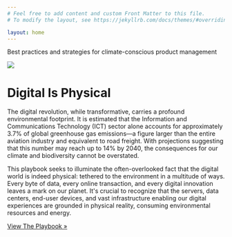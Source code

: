 ```yaml
---
# Feel free to add content and custom Front Matter to this file.
# To modify the layout, see https://jekyllrb.com/docs/themes/#overriding-theme-defaults

layout: home
---
```


<p class="hero">Best practices and strategies for climate-conscious product management</p>

![](/website/assets/img/mine-dithered.png)

# Digital Is Physical

The digital revolution, while transformative, carries a profound
environmental footprint. It is estimated that the Information and
Communications Technology (ICT) sector alone accounts for
approximately 3.7% of global greenhouse gas emissions—a figure larger
than the entire aviation industry and equivalent to road freight. With
projections suggesting that this number may reach up to 14% by 2040,
the consequences for our climate and biodiversity cannot be overstated. 

This playbook seeks to illuminate the often-overlooked fact that 
the digital world is indeed physical: tethered to the environment in a
multitude of ways. Every byte of data, every online transaction, and every
digital innovation leaves a mark on our planet. It's crucial to recognize
that the servers, data centers, end-user devices, and vast infrastructure
enabling our digital experiences are grounded in physical reality,
consuming environmental resources and energy.

[View The Playbook »](/website/playbook/)